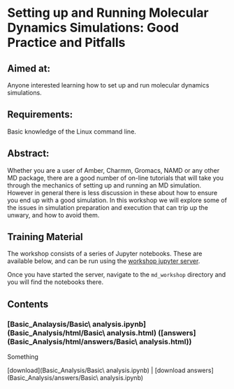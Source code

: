 # Setting up and Running Molecular Dynamics Simulations: Good Practice and Pitfalls

## Aimed at: 
Anyone interested learning how to set up and run molecular dynamics simulations.

## Requirements: 
Basic knowledge of the Linux command line.

## Abstract: 
Whether you are a user of Amber, Charmm, Gromacs, NAMD or any other MD package, there are a good number of on-line tutorials that will take you through the mechanics of setting up and running an MD simulation. However in general there is less discussion in these about how to ensure you end up with a good simulation. In this workshop we will explore some of the issues in simulation preparation and execution that can trip up the unwary, and how to avoid them.

## Training Material

The workshop consists of a series of Jupyter notebooks. These are available
below, and can be run using the 
<a href="https://ccpbiosim.github.io/workshop/events/bristol2018/server.html" target="_blank">workshop jupyter server</a>.

Once you have started the server, navigate to the `md_workshop` directory and you will find the
notebooks there.

## Contents

### [Basic_Analaysis/Basic\ analysis.ipynb](Basic_Analysis/html/Basic\ analysis.html) ([answers](Basic_Analysis/html/answers/Basic\ analysis.html))

Something

[download](Basic_Analysis/Basic\ analysis.ipynb) | [download answers](Basic_Analysis/answers/Basic\ analysis.ipynb)
